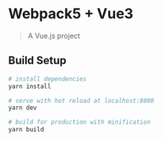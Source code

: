 # Webpack5 + Vue3

> A Vue.js project

## Build Setup

``` bash
# install dependencies
yarn install

# serve with hot reload at localhost:8080
yarn dev

# build for production with minification
yarn build